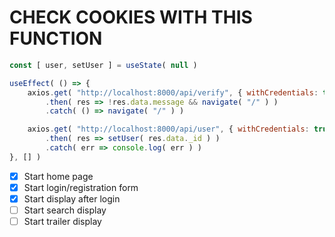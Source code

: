 # CHECK COOKIES WITH THIS FUNCTION

```js
const [ user, setUser ] = useState( null )

useEffect( () => {
    axios.get( "http://localhost:8000/api/verify", { withCredentials: true } )
        .then( res => !res.data.message && navigate( "/" ) )
        .catch( () => navigate( "/" ) )

    axios.get( "http://localhost:8000/api/user", { withCredentials: true } )
        .then( res => setUser( res.data._id ) )
        .catch( err => console.log( err ) )
}, [] )
```

- [x] Start home page
- [x] Start login/registration form
- [x] Start display after login
- [ ] Start search display
- [ ] Start trailer display